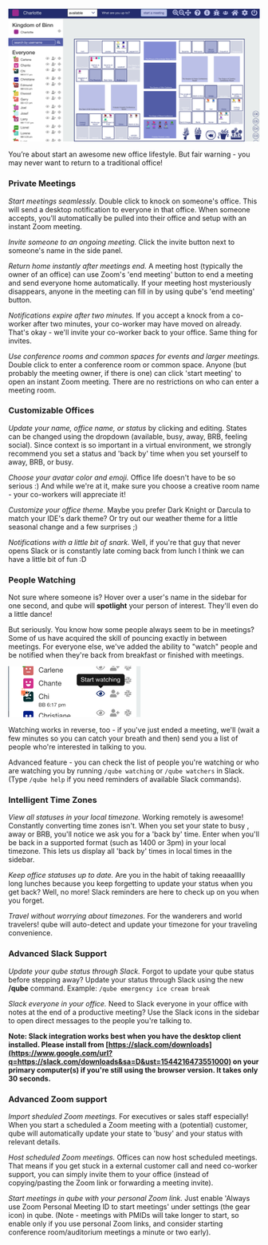 
![office](./pages/office.png)

You’re about start an awesome new office lifestyle. But fair warning - you may never want to return to a traditional office!

### Private Meetings

*Start meetings seamlessly.* Double click to knock on someone's office. This will send a desktop notification to everyone in that office. When someone accepts, you'll automatically be pulled into their office and setup with an instant Zoom meeting.

*Invite someone to an ongoing meeting.* Click the invite button next to someone's name in the side panel.

*Return home instantly after meetings end.* A meeting host (typically the owner of an office) can use Zoom's 'end meeting' button to end a meeting and send everyone home automatically. If your meeting host mysteriously disappears, anyone in the meeting can fill in by using qube's 'end meeting' button.

*Notifications expire after two minutes.* If you accept a knock from a co-worker after two minutes, your co-worker may have moved on already. That's okay - we'll invite your co-worker back to your office. Same thing for invites.

*Use conference rooms and common spaces for events and larger meetings.* Double click to enter a conference room or common space. Anyone (but probably the meeting owner, if there is one) can click 'start meeting' to open an instant Zoom meeting. There are no restrictions on who can enter a meeting room.

### Customizable Offices

*Update your name, office name, or status* by clicking and editing. States can be changed using the dropdown (available, busy, away, BRB, feeling social). Since context is so important in a virtual environment, we strongly recommend you set a status and 'back by' time when you set yourself to away, BRB, or busy.

*Choose your avatar color and emoji.* Office life doesn't have to be so serious :) And while we're at it, make sure you choose a creative room name - your co-workers will appreciate it!

*Customize your office theme.* Maybe you prefer Dark Knight or Darcula to match your IDE's dark theme? Or try out our weather theme for a little seasonal change and a few surprises ;)

*Notifications with a little bit of snark.* Well, if you're that guy that never opens Slack or is constantly late coming back from lunch I think we can have a little bit of fun :D

### People Watching

Not sure where someone is? Hover over a user's name in the sidebar for one second, and qube will **spotlight** your person of interest. They'll even do a little dance!

But seriously. You know how some people always seem to be in meetings? Some of us have acquired the skill of pouncing exactly in between meetings. For everyone else, we've added the ability to "watch" people and be notified when they're back from breakfast or finished with meetings.

![watch icon](./pages/watch.png)


Watching works in reverse, too - if you've just ended a meeting, we'll (wait a few minutes so you can catch your breath and then) send you a list of people who're interested in talking to you.

Advanced feature - you can check the list of people you're watching or who are watching you by running `/qube watching` or `/qube watchers` in Slack. (Type `/qube help` if you need reminders of available Slack commands).

### Intelligent Time Zones

*View all statuses in your local timezone.* Working remotely is awesome! Constantly converting time zones isn't. When you set your state to busy , away or BRB, you'll notice we ask you for a 'back by' time. Enter when you'll be back in a supported format (such as 1400 or 3pm) in your local timezone. This lets us display all 'back by' times in local times in the sidebar.

*Keep office statuses up to date.* Are you in the habit of taking reeaaalllly long lunches because you keep forgetting to update your status when you get back? Well, no more! Slack reminders are here to check up on you when you forget.

*Travel without worrying about timezones.* For the wanderers and world travelers! qube will auto-detect and update your timezone for your traveling convenience.

### Advanced Slack Support

*Update your qube status through Slack.* Forgot to update your qube status before stepping away? Update your status through Slack using the new **/qube** command. Example: `/qube emergency ice cream break`

*Slack everyone in your office.* Need to Slack everyone in your office with notes at the end of a productive meeting? Use the Slack icons in the sidebar to open direct messages to the people you're talking to.

**Note: Slack integration works best when you have the desktop client installed. Please install from [https://slack.com/downloads](https://www.google.com/url?q=https://slack.com/downloads&sa=D&ust=1544216473551000) on your primary computer(s) if you're still using the browser version. It takes only 30 seconds.**

### Advanced Zoom support

*Import sheduled Zoom meetings.* For executives or sales staff especially! When you start a scheduled a Zoom meeting with a (potential) customer, qube will automatically update your state to 'busy' and your status with relevant details.

*Host scheduled Zoom meetings.* Offices can now host scheduled meetings. That means if you get stuck in a external customer call and need co-worker support, you can simply invite them to your office (instead of copying/pasting the Zoom link or forwarding a meeting invite).

*Start meetings in qube with your personal Zoom link.* Just enable 'Always use Zoom Personal Meeting ID to start meetings' under settings (the gear icon) in qube. (Note - meetings with PMIDs will take longer to start, so enable only if you use personal Zoom links, and consider starting conference room/auditorium meetings a minute or two early).
